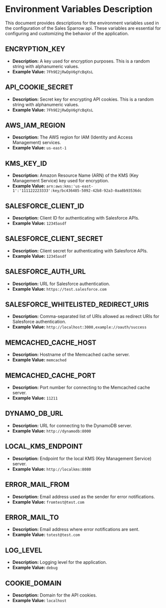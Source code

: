 # Environment Variables Description

This document provides descriptions for the environment variables used in the configuration of the Sales Sparrow api. These variables are essential for configuring and customizing the behavior of the application.

## ENCRYPTION_KEY

- **Description:** A key used for encryption purposes. This is a random string with alphanumeric values.
- **Example Value:** `7Fh9E2jRwDpV6gYcBqXsL`

## API_COOKIE_SECRET

- **Description:** Secret key for encrypting API cookies. This is a random string with alphanumeric values.
- **Example Value:** `7Fh9E2jRwDpV6gYcBqXsL`

## AWS_IAM_REGION

- **Description:** The AWS region for IAM (Identity and Access Management) services.
- **Example Value:** `us-east-1`

## KMS_KEY_ID

- **Description:** Amazon Resource Name (ARN) of the KMS (Key Management Service) key used for encryption.
- **Example Value:** `arn:aws:kms:'us-east-1':'111122223333':key/bc436485-5092-42b8-92a3-0aa8b93536dc`

## SALESFORCE_CLIENT_ID

- **Description:** Client ID for authenticating with Salesforce APIs.
- **Example Value:** `12345asdf`

## SALESFORCE_CLIENT_SECRET

- **Description:** Client secret for authenticating with Salesforce APIs.
- **Example Value:** `12345asdf`

## SALESFORCE_AUTH_URL

- **Description:** URL for Salesforce authentication.
- **Example Value:** `https://test.salesforce.com`

## SALESFORCE_WHITELISTED_REDIRECT_URIS

- **Description:** Comma-separated list of URIs allowed as redirect URIs for Salesforce authentication.
- **Example Value:** `http://localhost:3000,example://oauth/success`

## MEMCACHED_CACHE_HOST

- **Description:** Hostname of the Memcached cache server.
- **Example Value:** `memcached`

## MEMCACHED_CACHE_PORT

- **Description:** Port number for connecting to the Memcached cache server.
- **Example Value:** `11211`

## DYNAMO_DB_URL

- **Description:** URL for connecting to the DynamoDB server.
- **Example Value:** `http://dynamodb:8000`

## LOCAL_KMS_ENDPOINT

- **Description:** Endpoint for the local KMS (Key Management Service) server.
- **Example Value:** `http://localkms:8080`

## ERROR_MAIL_FROM

- **Description:** Email address used as the sender for error notifications.
- **Example Value:** `fromtest@test.com`

## ERROR_MAIL_TO

- **Description:** Email address where error notifications are sent.
- **Example Value:** `totest@test.com`

## LOG_LEVEL

- **Description:** Logging level for the application.
- **Example Value:** `debug`

## COOKIE_DOMAIN

- **Description:** Domain for the API cookies.
- **Example Value:** `localhost`
